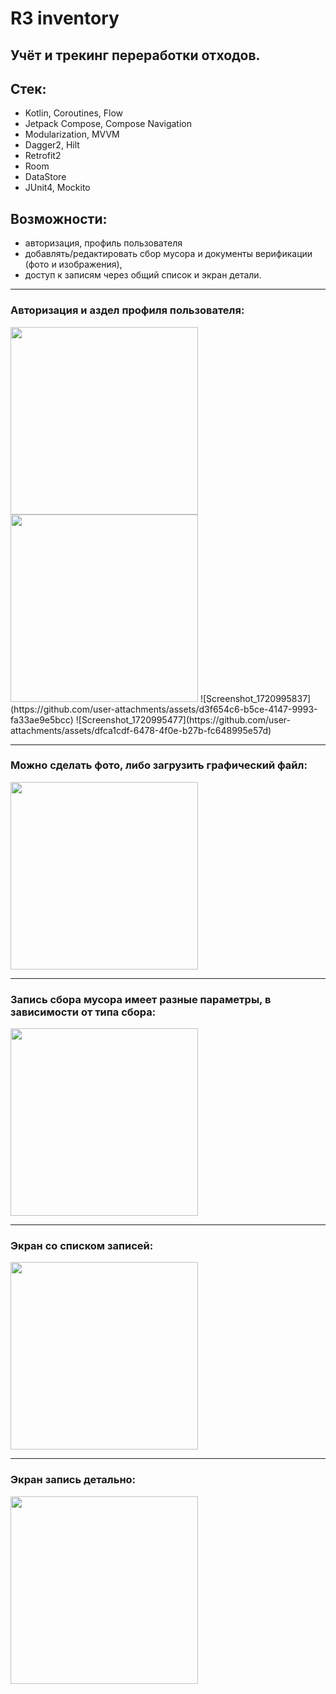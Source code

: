 # R3 inventory
## Учёт и трекинг переработки отходов.

## Стек:
- Kotlin, Coroutines, Flow
- Jetpack Compose, Compose Navigation
- Modularization, MVVM
- Dagger2, Hilt
- Retrofit2
- Room
- DataStore
- JUnit4, Mockito

## Возможности:
- авторизация, профиль пользователя
- добавлять/редактировать сбор мусора и документы верификации (фото и изображения),
- доступ к записям через общий список и экран детали.

____
### Авторизация и аздел профиля пользователя:
<img src="https://github.com/user-attachments/assets/d3f654c6-b5ce-4147-9993-fa33ae9e5bcc.png" width="300">
<img src="https://github.com/user-attachments/assets/dfca1cdf-6478-4f0e-b27b-fc648995e57d.png" width="300">
![Screenshot_1720995837](https://github.com/user-attachments/assets/d3f654c6-b5ce-4147-9993-fa33ae9e5bcc)
![Screenshot_1720995477](https://github.com/user-attachments/assets/dfca1cdf-6478-4f0e-b27b-fc648995e57d)

____
### Можно сделать фото, либо загрузить графический файл:
<img src="https://user-images.githubusercontent.com/71641200/212620663-fbc5987b-75db-4548-89ae-f05931c31143.png" width="300">

____
### Запись сбора мусора имеет разные параметры, в зависимости от типа сбора:
<img src="https://user-images.githubusercontent.com/71641200/212620663-fbc5987b-75db-4548-89ae-f05931c31143.png" width="300">

____
### Экран со списком записей:
<img src="https://user-images.githubusercontent.com/71641200/212623210-da417066-cee2-4a31-96ef-a61f60f73abe.png" width="300">

____
### Экран запись детально:
<img src="https://user-images.githubusercontent.com/71641200/212624036-65b2717c-8dc2-45be-b804-d0fd9d9ee10b.png" width="300">
